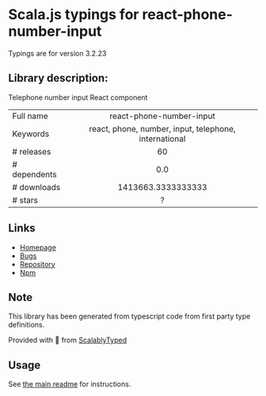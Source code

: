 
# Scala.js typings for react-phone-number-input

Typings are for version 3.2.23

## Library description:
Telephone number input React component

|                    |                 |
| ------------------ | :-------------: |
| Full name          | react-phone-number-input |
| Keywords           | react, phone, number, input, telephone, international |
| # releases         | 60 |
| # dependents       | 0.0 |
| # downloads        | 1413663.3333333333 |
| # stars            | ? |

## Links
- [Homepage](https://gitlab.com/catamphetamine/react-phone-number-input#readme)
- [Bugs](https://gitlab.com/catamphetamine/react-phone-number-input/issues)
- [Repository](https://gitlab.com/catamphetamine/react-phone-number-input)
- [Npm](https://www.npmjs.com/package/react-phone-number-input)
    


## Note
This library has been generated from typescript code from first party type definitions.

Provided with :purple_heart: from [ScalablyTyped](https://github.com/oyvindberg/ScalablyTyped)

## Usage
See [the main readme](../../readme.md) for instructions.


